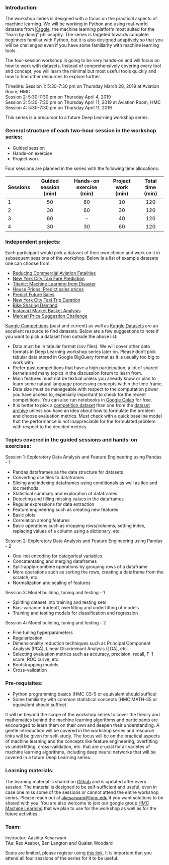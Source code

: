 ### Introduction:

The workshop series is designed with a focus on the practical aspects of machine learning. We will be working in Python and using real-world datasets from [Kaggle](https://www.kaggle.com), the machine learning platform most suited for the “learn by doing” philosophy. The series is targeted towards complete beginners familiar with Python, but it is also designed adaptively so that you will be challenged even if you have some familiarity with machine learning tools. 


The four-session workshop is going to be very hands-on and will focus on how to work with datasets. Instead of comprehensively covering every tool and concept, you will learn the minimal but most useful tools quickly and how to find other resources to explore further.  

Timeline:
Session 1: 5:30-7:30 pm on Thursday March 28, 2019 at Aviation Room, HMC   
Session 2: 5:30-7:30 pm on Thursday April 4, 2019  
Session 3: 5:30-7:30 pm on Thursday April 11, 2019 at Aviation Room, HMC    
Session 4: 5:30-7:30 pm on Thursday April 11, 2019   

This series is a precursor to a future Deep Learning workshop series. 

### General structure of each two-hour session in the workshop series:
* Guided session
* Hands-on exercise
* Project work

Four sessions are planned in the series with the following time allocations:

| Sessions | Guided session (min) | Hands-on exercise (min) | Project work (min) | Total time (min) |
|----------|:----------:|:----------:|:----------:|:----------------:|
| 1 | 50 | 60 | 10 | 120 |
| 2 | 30 | 60 | 30 | 120 |
| 3 | 80 | -  | 40 | 120 |
| 4 | 30 | 30 | 60 | 120 |

### Independent projects:
Each participant would pick a dataset of their own choice and work on it in subsequent sessions of the workshop. Below is a list of example datasets one can choose from:

* [Reducing Commercial Aviation Fatalities](https://www.kaggle.com/c/reducing-commercial-aviation-fatalities/data)
* [New York City Taxi Fare Prediction](https://www.kaggle.com/c/new-york-city-taxi-fare-prediction)
* [Titanic: Machine Learning from Disaster](https://www.kaggle.com/c/titanic)
* [House Prices: Predict sales prices](https://www.kaggle.com/c/house-prices-advanced-regression-techniques)
* [Predict Future Sales](https://www.kaggle.com/c/competitive-data-science-predict-future-sales)
* [New York City Taxi Trip Duration](https://www.kaggle.com/c/nyc-taxi-trip-duration/data)
* [Bike Sharing Demand](https://www.kaggle.com/c/bike-sharing-demand/data)
* [Instacart Market Basket Analysis](https://www.kaggle.com/c/instacart-market-basket-analysis/data)
* [Mercari Price Suggestion Challenge](https://www.kaggle.com/c/mercari-price-suggestion-challenge/data)


[Kaggle Competitions](https://www.kaggle.com/competitions) (past and current) as well as [Kaggle Datasets](https://www.kaggle.com/datasets) are an excellent resource to find datasets. Below are a few suggestions to note if you want to pick a dataset from outside the above list:
* Data must be in tabular format (csv files). We will cover other data formats in Deep Learning workshop series later on. Please don’t pick tabular data stored in Google BigQuery format as it is usually too  big to work with.
* Prefer past competitions that have a high participation, a lot of shared kernels and many topics in the discussion forum to learn from.
* Main features must not be textual unless you already know or plan to learn some natural language processing concepts within the time frame.
* Data size must be manageable with respect to the computation power you have access to, especially important to check for the recent competitions. You can also run notebooks in [Google Colab](https://research.google.com/colaboratory/faq.html) for free.
* It is better to pick a [competition dataset](https://www.kaggle.com/competitions) than one from the [dataset archive](https://www.kaggle.com/datasets) unless you have an idea about how to formulate the problem and choose evaluation metrics. Must check with a quick baseline model that the performance is not inappreciable for the formulated problem with respect to the decided metrics. 




### Topics covered in the guided sessions and hands-on exercises:  
Session 1: Exploratory Data Analysis and Feature Engineering using Pandas - 1
- Pandas dataframes as the data structure for datasets
- Converting csv files to dataframes 
- Slicing and indexing dataframes using conditionals as well as iloc and loc methods.
- Statistical summary and exploration of dataframes
- Detecting and filling missing values in the dataframes 
- Regular expressions for data extraction
- Feature engineering such as creating new features 
- Basic plots
- Correlation among features
- Basic operations such as dropping rows/columns, setting index, replacing values of a column using a dictionary, etc.

Session 2: Exploratory Data Analysis and Feature Engineering using Pandas - 2
- One-hot encoding for categorical variables 
- Concatentating and merging dataframes 
- Split-apply-combine operations by grouping rows of a dataframe 
- More operations such as sorting the rows, creating a dataframe from the scratch, etc. 
- Normalization and scaling of features

Session 3: Model building, tuning and testing - 1
- Splitting dataset into training and testing sets
- Bias-variance tradeoff, overfitting and underfitting of models
- Training and testing models for classification and regression
    
Session 4: Model building, tuning and testing - 2
- Fine tuning hyperparameters
- Regularization
- Dimensionality reduction techniques such as Principal Component Analysis (PCA), Linear Discriminant Analysis (LDA), etc.
- Selecting evaluation metrics such as accuracy, precision, recall, F-1 score, ROC curve, etc.
- Bootstrapping models
- Cross-validation

### Pre-requisites:
* Python programming basics (HMC CS-5 or equivalent should suffice)
* Some familiarity with common statistical concepts (HMC MATH-35 or equivalent should suffice)

It will be beyond the scope of the workshop series to cover the theory and mathematics behind the machine learning algorithms and participants are encouraged to learn them on their own and deepen their understanding. A gentle introduction will be covered in the workshop series and resource links will be given for self-study. The focus will be on the practical aspects of machine learning and the concepts like feature engineering, overfitting vs underfitting, cross-validation, etc. that are crucial for all varietes of machine learning algorithms, including deep neural networks that will be covered in a future Deep Learning series.

### Learning materials:
The learning material is shared on [Github](https://github.com/AashitaK/ML-Workshops) and is updated after every session. The material is designed to be self-sufficient and useful, even in case one miss some of the sessions or cannot attend the entire workshop series. Please reach out at akesarwani@hmc.edu if you want solutions to be shared with you. You are also welcome to join our google group [HMC Machine Learning](https://groups.google.com/forum/#!forum/hmc-machine-learning) that we plan to use for the workshop as well as for the future activities.

### Team:
Instructor: Aashita Kesarwani  
TAs: Rex Asabor, Ben Langton and Qualan Woodard


Seats are limited, please register using [this link](https://forms.gle/wFA1q9eqG3hgn2xN6). It is important that you attend all four sessions of the series for it to be useful.
